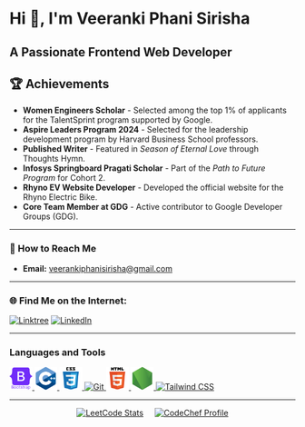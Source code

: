 # Hi 👋, I'm Veeranki Phani Sirisha

## A Passionate Frontend Web Developer

## 🏆 Achievements

- **Women Engineers Scholar** - Selected among the top 1% of applicants for the TalentSprint program supported by Google.
- **Aspire Leaders Program 2024** - Selected for the leadership development program by Harvard Business School professors.
- **Published Writer** - Featured in *Season of Eternal Love* through Thoughts Hymn.
- **Infosys Springboard Pragati Scholar** - Part of the *Path to Future Program* for Cohort 2.
- **Rhyno EV Website Developer** - Developed the official website for the Rhyno Electric Bike.
- **Core Team Member at GDG** - Active contributor to Google Developer Groups (GDG).


---

### 📧 How to Reach Me

- **Email:** [veerankiphanisirisha@gmail.com](mailto:veerankiphanisirisha@gmail.com)

---

### 🌐 Find Me on the Internet:
[![Linktree](https://img.shields.io/badge/Linktree-%23000000.svg?logo=linktree&logoColor=white)](https://linktr.ee/veera__siri) 
[![LinkedIn](https://img.shields.io/badge/LinkedIn-%230077B5.svg?logo=linkedin&logoColor=white)](https://www.linkedin.com/in/veeranki-phani-sirisha-423179249/) 

---


### Languages and Tools

<p align="left">
  <a href="https://getbootstrap.com" target="_blank" rel="noreferrer">
    <img src="https://raw.githubusercontent.com/devicons/devicon/master/icons/bootstrap/bootstrap-plain-wordmark.svg" alt="Bootstrap" width="40" height="40"/>
  </a>
  <a href="https://www.w3schools.com/cpp/" target="_blank" rel="noreferrer">
    <img src="https://raw.githubusercontent.com/devicons/devicon/master/icons/cplusplus/cplusplus-original.svg" alt="C++" width="40" height="40"/>
  </a>
  <a href="https://www.w3schools.com/css/" target="_blank" rel="noreferrer">
    <img src="https://raw.githubusercontent.com/devicons/devicon/master/icons/css3/css3-original-wordmark.svg" alt="CSS3" width="40" height="40"/>
  </a>
  <a href="https://git-scm.com/" target="_blank" rel="noreferrer">
    <img src="https://www.vectorlogo.zone/logos/git-scm/git-scm-icon.svg" alt="Git" width="40" height="40"/>
  </a>
  <a href="https://www.w3.org/html/" target="_blank" rel="noreferrer">
    <img src="https://raw.githubusercontent.com/devicons/devicon/master/icons/html5/html5-original-wordmark.svg" alt="HTML5" width="40" height="40"/>
  </a>

  <a href="https://nodejs.org/" target="_blank" rel="noreferrer">
    <img src="https://raw.githubusercontent.com/devicons/devicon/master/icons/nodejs/nodejs-original.svg" alt="Node.js" width="40" height="40"/>
  </a>
  <a href="https://tailwindcss.com/" target="_blank" rel="noreferrer">
    <img src="https://www.vectorlogo.zone/logos/tailwindcss/tailwindcss-icon.svg" alt="Tailwind CSS" width="40" height="40"/>
  </a>
</p>

---



<div style="display: flex; justify-content: center; align-items: center; gap: 20px;">
  <!-- Leetcode Stats -->
  <div>
    <a href="https://leetcode.com/u/veerankiphanisirisha/">
      <img src="https://leetcard.jacoblin.cool/veerankiphanisirisha?theme=dark&font=Barlow%20Semi%20Condensed&ext=heatmap" alt="LeetCode Stats">
    </a>
  </div>

  <!-- Codechef Stats -->
  <div>
    <a href="https://www.codechef.com/users/phanisirisha">
      <img width="400" src="https://cp-logo.vercel.app/codechef/phanisirisha" alt="CodeChef Profile" />
    </a>
  </div>
</div>
